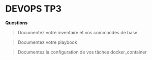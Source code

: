# DEVOPS TP3

**Questions**

> Documentez votre inventaire et vos commandes de base

> Documentez votre playbook

> Documentez la configuration de vos tâches docker_container
